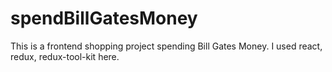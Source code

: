 # spendBillGatesMoney
This is a frontend shopping project spending Bill Gates Money. I used react, redux, redux-tool-kit here.
